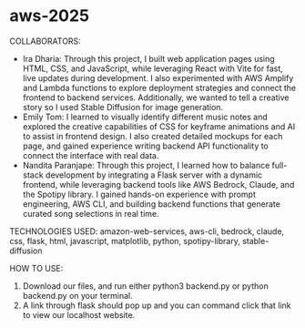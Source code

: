 # aws-2025
COLLABORATORS:
- Ira Dharia: Through this project, I built web application pages using HTML, CSS, and JavaScript, while leveraging React with Vite for fast, live updates during development. I also experimented with AWS Amplify and Lambda functions to explore deployment strategies and connect the frontend to backend services. Additionally, we wanted to tell a creative story so I used Stable Diffusion for image generation.
- Emily Tom: I learned to visually identify different music notes and explored the creative capabilities of CSS for keyframe animations and AI to assist in frontend design. I also created detailed mockups for each page, and gained experience writing backend API functionality to connect the interface with real data.
- Nandita Paranjape: Through this project, I learned how to balance full-stack development by integrating a Flask server with a dynamic frontend, while leveraging backend tools like AWS Bedrock, Claude, and the Spotipy library. I gained hands-on experience with prompt engineering, AWS CLI, and building backend functions that generate curated song selections in real time.

TECHNOLOGIES USED:
amazon-web-services, aws-cli, bedrock, claude, css, flask, html, javascript, matplotlib, python, spotipy-library, stable-diffusion

HOW TO USE:
1. Download our files, and run either python3 backend.py or python backend.py on your terminal.
2. A link through flask should pop up and you can command click that link to view our localhost website.
